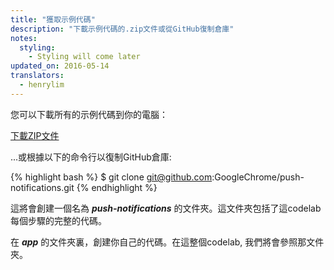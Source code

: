 ```yaml
---
title: "獲取示例代碼"
description: "下載示例代碼的.zip文件或從GitHub復制倉庫"
notes:
  styling:
    - Styling will come later
updated_on: 2016-05-14
translators:
  - henrylim
---
```


您可以下載所有的示例代碼到你的電腦：

[下載ZIP文件](https://github.com/GoogleChrome/push-notifications/archive/master.zip)

...或根據以下的命令行以復制GitHub倉庫:

{% highlight bash %}
$ git clone git@github.com:GoogleChrome/push-notifications.git
{% endhighlight %}

這將會創建一個名為 **_push-notifications_** 的文件夾。這文件夾包括了這codelab每個步驟的完整的代碼。

在 **_app_** 的文件夾裏，創建你自己的代碼。在這整個codelab, 我們將會參照那文件夾。
